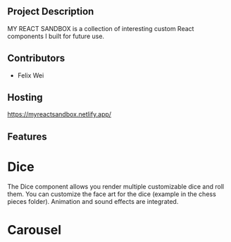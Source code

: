 ## Project Description
MY REACT SANDBOX is a collection of interesting custom React components I built for future use. 

## Contributors
- Felix Wei

## Hosting
https://myreactsandbox.netlify.app/


## Features

# Dice
The Dice component allows you render multiple customizable dice and roll them.
You can customize the face art for the dice (example in the chess pieces folder).
Animation and sound effects are integrated.

# Carousel
